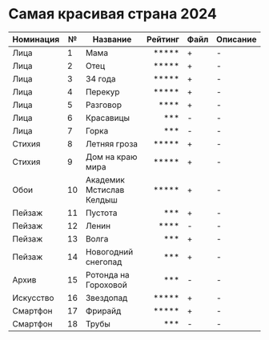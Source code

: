 # Самая красивая страна 2024

| Номинация | №  | Название                 | Рейтинг | Файл | Описание |
|-----------|----|--------------------------|--------:|------|----------|
| Лица      | 1  | Мама                     | *****   | +    | -        |
| Лица      | 2  | Отец                     | *****   | +    | -        |
| Лица      | 3  | 34 года                  | *****   | +    | -        |
| Лица      | 4  | Перекур                  | *****   | +    | -        |
| Лица      | 5  | Разговор                 | ****    | +    | -        |
| Лица      | 6  | Красавицы                | ***     | -    | -        |
| Лица      | 7  | Горка                    | ***     | -    | -        |
| Стихия    | 8  | Летняя гроза             | *****   | +    | -        |
| Стихия    | 9  | Дом на краю мира         | *****   | +    | -        |
| Обои      | 10 | Академик Мстислав Келдыш | *****   | +    | -        |
| Пейзаж    | 11 | Пустота                  | ***     | +    | -        |
| Пейзаж    | 12 | Ленин                    | ****    | -    | -        |
| Пейзаж    | 13 | Волга                    | ***     | +    | -        |
| Пейзаж    | 14 | Новогодний снегопад      | ***     | +    | -        |
| Архив     | 15 | Ротонда на Гороховой     | ***     | -    | -        |
| Искусство | 16 | Звездопад                | *****   | +    | -        |
| Смартфон  | 17 | Фрирайд                  | *****   | +    | -        |
| Смартфон  | 18 | Трубы                    | ***     | -    | -        |

<!-- ### Россия в лицах

1. Мама
1. Отец
1. 34 года вместе
1. Перекур
1. Разговор
1. Красавицы
1. Горка

### Магия стихии

1. Летняя гроза
1. Дом на краю мира

### Самые красивые обои для рабочего стола

1. Академик Мстислав Келдыш

### Пейзаж

1. Пустота
1. Волга

### Живой архив

1. Ротонда на Гороховой

### Исскуство дикой природы (арт-фото)

1. Звездопад
1. Ленин

### Снято на смартфон

1. Фрирайд
1. Трубы -->